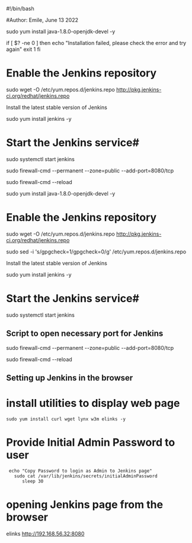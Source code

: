 #!/bin/bash

#Author: Emile, June 13 2022

sudo yum install java-1.8.0-openjdk-devel -y

if [ $? -ne 0 ]
then
echo "Installation failed, please check the error and try again"
exit 1
fi

# Enable the Jenkins repository

sudo wget -O /etc/yum.repos.d/jenkins.repo http://pkg.jenkins-ci.org/redhat/jenkins.repo


Install the latest stable version of Jenkins

sudo yum install jenkins -y

# Start the Jenkins service#
 sudo systemctl start jenkins

sudo firewall-cmd --permanent --zone=public --add-port=8080/tcp

sudo firewall-cmd --reload

sudo yum install java-1.8.0-openjdk-devel -y

# Enable the Jenkins repository

sudo wget -O /etc/yum.repos.d/jenkins.repo http://pkg.jenkins-ci.org/redhat/jenkins.repo


sudo sed -i 's/gpgcheck=1/gpgcheck=0/g' /etc/yum.repos.d/jenkins.repo

Install the latest stable version of Jenkins

sudo yum install jenkins -y

# Start the Jenkins service#
 sudo systemctl start jenkins

## Script to open necessary port for Jenkins

sudo firewall-cmd --permanent --zone=public --add-port=8080/tcp

sudo firewall-cmd --reload

## Setting up Jenkins in the browser
  # install utilities to display web page
    sudo yum install curl wget lynx w3m elinks -y

   # Provide Initial Admin Password to user
     echo "Copy Password to login as Admin to Jenkins page"
       sudo cat /var/lib/jenkins/secrets/initialAdminPassword
          sleep 30

   # opening Jenkins page from the browser

   elinks  http://192.168.56.32:8080